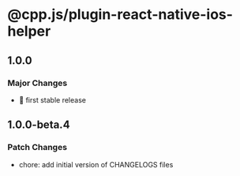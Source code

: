 # @cpp.js/plugin-react-native-ios-helper

## 1.0.0

### Major Changes

- 🚀 first stable release

## 1.0.0-beta.4

### Patch Changes

- chore: add initial version of CHANGELOGS files
